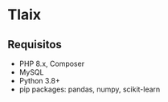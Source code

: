 # Tlaix 

## Requisitos
- PHP 8.x, Composer
- MySQL
- Python 3.8+
- pip packages: pandas, numpy, scikit-learn

